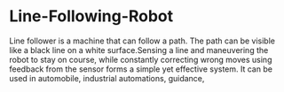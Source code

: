 # Line-Following-Robot
Line follower is a machine that can follow a path. The path can be visible like a black line on a white surface.Sensing a line and maneuvering  the robot  to stay on course, while constantly correcting wrong moves using feedback from the sensor forms a simple yet effective system. It can be used in automobile, industrial automations, guidance,
